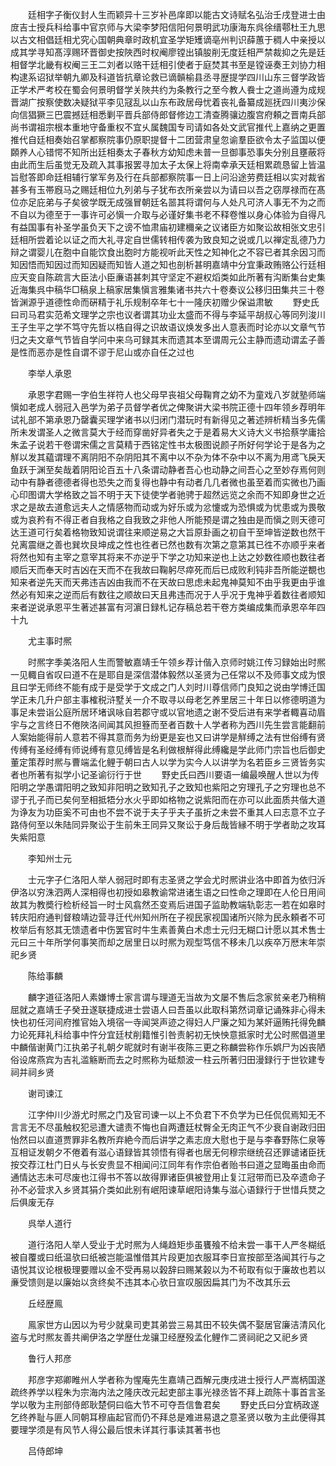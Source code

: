 <!-- { "loadSidebar": true } -->
　　廷相字子衡仪封人生而颖异十三岁补邑庠即以能古文诗赋名弘治壬戌登进士由庻吉士授兵科给事中官京师与大梁李梦阳信阳何景明武功康海东呉徐缙鄠杜王九思以古文相倡廷相尤究心国朝典章时政机宜圣学矩矱谪亳州判识薛蕙于稠人中亲授以成其学寻知髙淳赐环晋御史按陜西时权阉廖镗出镇朘削无度廷相严禁裁抑之先是廷相督学北畿有权阉三王二刘者以赂干廷相引使者于庭焚其书至是镗诬奏王刘协力相构逮系诏狱举朝九卿及科道皆抗章论救已谪贑榆县丞寻歴提学四川山东三督学政皆正学术严考校在蜀会何景明督学关陜共约为条教行之至今教人飬士之道尚遵为成规晋湖广按察使数决疑狱平李见冦乱以山东布政居母忧着丧礼备纂成廵抚四川夷沙保向信猖獗三巴震撼廷相悉剿平晋兵部侍郎督修边工清查腾骧边腹宫府頼之晋南兵部尚书谓祖宗根本重地守备重权不宜乆属魏国专司请如各处文武官推代上嘉纳之更置推代自廷相奏始召掌都察院事仍原职提督十二团营肃皇忽谕羣臣欲令太子监国以便頥养人心错愕不知所出廷相奏太子春秋方幼知虑未普一旦御事恐事失分别且壅蔽将由此而生后虽觉无及疏入其事报罢寻加太子太保上将南幸承天廷相累疏恳留上皆温旨慰答即命廷相辅行掌军务及行在兵部都察院事一日上问沿途劳费廷相以实对裁省甚多有玉帯廐马之赐廷相位九列弟与子犹布衣所亲尝以为请曰以吾之窃厚禄而在髙位亦足庇弟与子矣彼学既无成强冒朝廷名噐其将谓何与人处凡可济人事无不为之而不自以为德至于一事许可必愼一介取与必谨好集书老不释卷惟以身心体验为自得凡有益国事有补圣学虽负天下之谤不恤肃庙初建穪亲之议诸臣方如聚讼故相张文忠引廷相所尝着论以证之而大礼寻定自世儒转相传袭为致良知之说或几以禅定乱德乃力辩之谓婴儿在胞中自能饮食出胞时方能视听此天性之知神化之不容已者其余因习而知因悟而知因过而知因疑而知皆人道之知也剖析甚明嘉靖中分宜秉政贿赂公行廷相应天变自陈疏言大臣法小臣亷语甚刺其守坚定不避权熖类如此所著有沟断集台史集近海集呉中稿华□稿泉上稿家居集愼言雅集诸书共六十卷奏议公移归田集共三十卷皆渊源乎道德性命而硏精于礼乐规制卒年七十一隆庆初赠少保谥肃敏
　　野史氏曰司马君实范希文理学之宗也议者谓其功业太盛而不得与李延平胡叔心等同列浚川王子生平之学不笃守先哲以梏自得之识故语议焕发多出人意表而时论亦以文章气节归之夫文章气节皆自学问中来乌可録其末而遗其本至谓周元公主静而遗动谓孟子善是性而恶亦是性自谓不谬于尼山或亦自任之过也

　　李举人承恩

　　承恩字君赐一字伯生祥符人也父母早丧祖父母鞠育之幼不为童戏八岁就塾师端愼如老成人弱冠入邑学为弟子员督学者优之俾聚讲大梁书院正德十四年领乡荐明年试礼部不第承恩乃罄囊买理学诸书以归闭门潜玩时有新得见之著述辨析精当多先儒所未发谓圣人之微言莫大于经而穿凿好异者失之于是着易大义诗大义书拾蔡学庸拾朱孟子说若干卷谓宋儒之言莫精于西铭定性书太极图说颜子所好何学论于是各为之觧以发其藴谓理不离阴阳不杂阴阳其不离中以不杂为体不杂中以不离为用鸢飞戾天鱼跃于渊至矣哉着阴阳论百五十八条谓动静者吾心也动静之间吾心之至妙存焉何则动中有静者德德者得也恐失之而复得也静中有动者几几者微也虽至着而实微也乃画心印图谓大学格致之旨不明于天下徒使学者驰骋于超然远览之余而不知即身世之近求之是故去道愈远夫人之情感物而动或为好乐或为忿懥或为恐惧或为忧患或为畏敬或为哀矜有不得正者自我格之自我致之非他人所能预是谓之独由是而愼之则天德可达王道可行矣着格物致知说谓往来顺逆易之大旨原卦画之初自干至坤皆逆数也然干兑离震继之善也巽坎艮坤成之性也徃者已然也数有次第之意第其已徃不亦顺乎来者将然也知有主宰之意宰其将来不亦逆乎下学之功知来逆也上达之妙数徃顺也数往者顺后天而奉天时吉凶在天而不在我故曰鞠躬尽瘁死而后已成败利钝非吾所能逆覩也知来者逆先天而天弗违吉凶由我而不在天故曰思虑未起鬼神莫知不由乎我更由乎谁然必有知来之逆而后有数往之顺故曰天且弗违而况于人乎况于鬼神乎着数往者顺知来者逆说承恩平生著述甚富有河濵日録札记存稿总若干卷方类编成集而承恩卒年四十九

　　尤主事时熈

　　时熈字季美洛阳人生而警敏嘉靖壬午领乡荐计偕入京师时姚江传习録始出时熈一见輙自省叹曰道不在是耶自是深信潜体毅然以圣贤为己任常以不及师事文成为恨且曰学无师终不能有成于是受学于文成之门人刘时川尊信师门良知之说由学博迁国学正未几升户部主事榷税浒墅关一介不取寻以母老乞养里居三十年日以修德明道为事足未尝诣公庭所居环堵讽咏自若郡守或以官地遗之谢不受后进有来学者輙喜动眉宇与之言终日不倦陜洛间闻其风担簦而至者百数十人学者称为西川先生尝言能翻前人案始能得前人意若不得其意而务为纷更是妄也又曰讲学是觧缚之法有世俗缚有贤传缚有圣经缚有师说缚有意见缚皆是名利做根觧得此缚纔是学此师门宗旨也后御史董定策荐时熈与曹端孟化鲤于朝曰古人以学为实今人以讲学为名若臣乡三贤皆务实者也所著有拟学小记圣谕衍行于世
　　野史氏曰西川要语一编最唤醒人世以为传阳明之学愚谓阳明之致知非阳明之致知孔子之致知也紫阳之穷理孔子之穷理也总不谬于孔子而已矣何至相抵牾分水火乎即如格物之说紫阳而在亦可以此面质共偕大道为诤友为功臣奚不可由也不尝不说于夫子乎夫子虽折之未尝不重其人曰志意不立子路侍何至以朱陆同异聚讼于生前朱王同异又聚讼于身后哉皆縁不明于学者助之攻耳失紫阳意

　　李知州士元

　　士元字子仁洛阳人举人弱冠时即有志圣贤之学会尤时熈讲业洛中即首为依归泝伊洛以穷洙泗两人深相得也初授如皋教谕常进诸生语之曰性命之理即在人伦日用间故其为教奬行检析经旨一时士风翕然丕变焉后进国子监助教端轨彰志一若在如皋时转庆阳府通判督粮靖边营寻迁代州知州所在子视民家视国诸所兴除为民永頼者不可枚举后有怒其无馈遗者中伤罢官时牛生素善黄白术虑士元归无糊口计愿以其术售士元曰三十年所学何事笑而却之居里日以时熈为观型笃信不移未几以疾卒万厯末年崇祀乡贤

　　陈给事麟

　　麟字道征洛阳人素嫌博士家言谓与理道无当故为文屡不售后念家贫亲老乃稍稍屈就之嘉靖壬子癸丑遂联捷成进士尝语人曰吾虽以此取科第然词章记诵殊非心得未快也初任河间府推官始入境宿一寺闻哭声迹之得妇人尸廉之知为某奸逼贿托得免麟力论死拜礼科给事中忤分宜廷杖削籍惟引咎责躬初无怏怏意抵家时尤公时熈倡道里中麟偕谢黄门江执弟子礼朝夕昵就时有谢半夜陈三更之称麟尝称作乐娯尸为凶丧陋俗设席燕宾为吉礼滥觞断而去之时熈称为砥颓波一柱云所著归田漫録行于世钦建专祠并祠乡贤

　　谢司谏江

　　江字仲川少游尤时熈之门及官司谏一以上不负君下不负学为已任侃侃焉知无不言言无不尽虽触权犯忌遭大谴责不悔也自两遭廷杖臀全无肉正气不少衰自谢政归田怡然曰以直道贾罪非名教所弃絶今而后讲学之素志庻大慰也于是与李春野陈仁泉等互相证发朝夕不倦着有滋心语録皆其领悟有得者也居无何穆宗继统召还罪谴诸臣抚按交荐江杜门日乆与长安贵显不相闻问江同年有作宗伯者贻书曰道之显晦虽由命而通情达志未可尽废也江得书不答以故得罪诸臣俱被登用止复江冠带而已及卒遗命子孙不必营求入乡贤其狷介类如此别有岷阳谏草岷阳诗集与滋心语録行于世惜兵燹之后俱废无存

　　呉举人道行

　　道行洛阳人举人受业于尤时熈为人绳趋矩歩虽饔飱不给未尝一事干人严冬糊纸被自覆或曰纸温欤曰纸被岂能温惟借其片段更加衣服耳李日宣按部至洛闻其行与之语悦其议论根极理要赠以金不受再易以榖辞曰赐某榖以为不茍取有似于廉故也若以亷受馈则是以廉始以贪终矣不违其本心欤日宣叹服因扁其门为不改其乐云

　　丘经歴鳯

　　鳯家世方山因以为号少就臬司吏其弟尝三易其田不较失偶不娶居官廉洁清风化盗与尤时熈友善共阐伊洛之学歴仕龙骧卫经歴殁孟化鲤作二贤祠祀之又祀乡贤

　　鲁行人邦彦

　　邦彦字郑卿睢州人学者称为惺庵先生嘉靖己酉解元庚戌进士授行人严嵩柄国遂疏终养学以程朱为宗海内法之隆庆改元起吏部主事光禄丞皆不拜上疏陈十事首言圣学以敬为主刑部侍郎耿楚侗曰临大节不可夺吾信鲁君矣
　　野史氏曰分宜柄政遂乞终养耻与匪人同朝耳穆庙起官而仍不拜总是难进易退之意圣贤以敬为主此便得其要理学须是有风节人得公最后恨未详其行事读其著书也

　　吕侍郎坤
